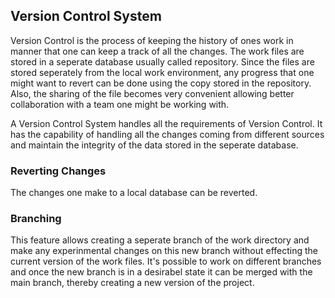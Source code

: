 ## Version Control System

Version Control is the process of keeping the history of ones work in manner that one can keep a track of all the changes.
The work files are stored in a seperate database usually called repository. Since the files are stored seperately from the
local work environment, any progress that one might want to revert can be done using the copy stored in the repository. Also,
the sharing of the file becomes very convenient allowing better collaboration with a team one might be working with.

A Version Control System handles all the requirements of Version Control. It has the capability of handling all the changes
coming from different sources and maintain the integrity of the data stored in the seperate database.

### Reverting Changes
The changes one make to a local database can be reverted. 

### Branching
This feature allows creating a seperate branch of the work directory and make any experinmental changes on this new branch without
effecting the current version of the work files. It's possible to work on different branches and once the new branch is in a desirabel state
it can be merged with the main branch, thereby creating a new version of the project.
